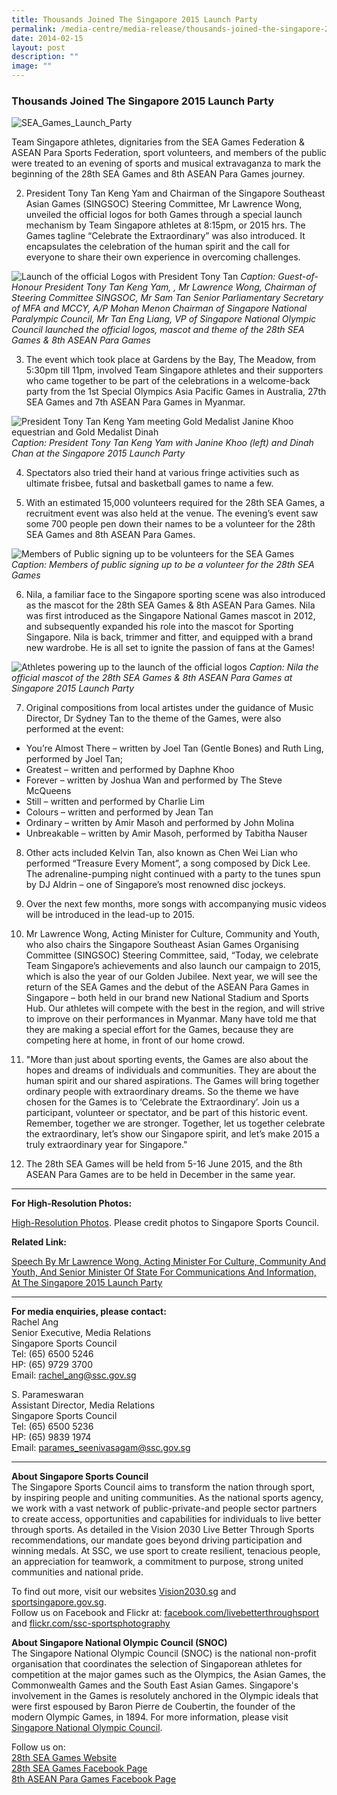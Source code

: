```yaml
---
title: Thousands Joined The Singapore 2015 Launch Party
permalink: /media-centre/media-release/thousands-joined-the-singapore-2015-launch-party/
date: 2014-02-15
layout: post
description: ""
image: ""
---
```

### **Thousands Joined The Singapore 2015 Launch Party**

![SEA_Games_Launch_Party](/images/Media%20Centre/Media%20Release/2014/February/800_SEA_Games_Launch_Party.jpeg)

Team Singapore athletes, dignitaries from the SEA Games Federation & ASEAN Para Sports Federation, sport volunteers, and members of the public were treated to an evening of sports and musical extravaganza to mark the beginning of the 28th SEA Games and 8th ASEAN Para Games journey.

2. President Tony Tan Keng Yam and Chairman of the Singapore Southeast Asian Games (SINGSOC) Steering Committee, Mr Lawrence Wong, unveiled the official logos for both Games through a special launch mechanism by Team Singapore athletes at 8:15pm, or 2015 hrs. The Games tagline “Celebrate the Extraordinary” was also introduced. It encapsulates the celebration of the human spirit and the call for everyone to share their own experience in overcoming challenges.

![Launch of the official Logos with President Tony Tan](/images/Media%20Centre/Media%20Release/2014/February/600_Launch%20of%20the%20official%20Logos%20with%20President%20Tony%20Tan.jpeg)
*Caption: Guest-of-Honour President Tony Tan Keng Yam, , Mr Lawrence Wong, Chairman of Steering Committee SINGSOC, Mr Sam Tan Senior Parliamentary Secretary of MFA and MCCY, A/P Mohan Menon Chairman of Singapore National Paralympic Council, Mr Tan Eng Liang, VP of Singapore National Olympic Council launched the official logos, mascot and theme of the 28th SEA Games & 8th ASEAN Para Games*

3. The event which took place at Gardens by the Bay, The Meadow, from 5:30pm till 11pm, involved Team Singapore athletes and their supporters who came together to be part of the celebrations in a welcome-back party from the 1st Special Olympics Asia Pacific Games in Australia, 27th SEA Games and 7th ASEAN Para Games in Myanmar.

![President Tony Tan Keng Yam meeting Gold Medalist Janine Khoo equestrian and Gold Medalist Dinah](/images/Media%20Centre/Media%20Release/2014/February/600President%20Tony%20Tan%20Keng%20Yam%20meeting%20Gold%20Medalist%20Janine%20Khoo%20equestrian%20and%20Gold%20Medalist.jpeg)
*Caption: President Tony Tan Keng Yam with Janine Khoo (left) and Dinah Chan at the Singapore 2015 Launch Party*

4. Spectators also tried their hand at various fringe activities such as ultimate frisbee, futsal and basketball games to name a few.

5. With an estimated 15,000 volunteers required for the 28th SEA Games, a recruitment event was also held at the venue. The evening’s event saw some 700 people pen down their names to be a volunteer for the 28th SEA Games and 8th ASEAN Para Games.

![Members of Public signing up to be volunteers for the SEA Games](/images/Media%20Centre/Media%20Release/2014/February/600_Members%20of%20Public%20signing%20up%20to%20be%20volunteers%20for%20the%20SEA%20Games.jpeg)
_Caption: Members of public signing up to be a volunteer for the 28th SEA Games_

6. Nila, a familiar face to the Singapore sporting scene was also introduced as the mascot for the 28th SEA Games & 8th ASEAN Para Games. Nila was first introduced as the Singapore National Games mascot in 2012, and subsequently expanded his role into the mascot for Sporting Singapore. Nila is back, trimmer and fitter, and equipped with a brand new wardrobe. He is all set to ignite the passion of fans at the Games!

![Athletes powering up to the launch of the official logos](/images/Media%20Centre/Media%20Release/2014/February/300_Athletes%20powering%20up%20to%20the%20launch%20of%20the%20official%20logos.jpeg)
_Caption: Nila the official mascot of the 28th SEA Games & 8th ASEAN Para Games at Singapore 2015 Launch Party_

7. Original compositions from local artistes under the guidance of Music Director, Dr Sydney Tan to the theme of the Games, were also performed at the event:

* You’re Almost There – written by Joel Tan (Gentle Bones) and Ruth Ling, performed by Joel Tan; 
* Greatest – written and performed by Daphne Khoo
* Forever – written by Joshua Wan and performed by The Steve McQueens
* Still – written and performed by Charlie Lim
* Colours – written and performed by Jean Tan
* Ordinary – written by Amir Masoh and performed by John Molina
* Unbreakable – written by Amir Masoh, performed by Tabitha Nauser

8. Other acts included Kelvin Tan, also known as Chen Wei Lian who performed “Treasure Every Moment”, a song composed by Dick Lee. The adrenaline-pumping night continued with a party to the tunes spun by DJ Aldrin – one of Singapore’s most renowned disc jockeys.

9. Over the next few months, more songs with accompanying music videos will be introduced in the lead-up to 2015.

10. Mr Lawrence Wong, Acting Minister for Culture, Community and Youth, who also chairs the Singapore Southeast Asian Games Organising Committee (SINGSOC) Steering Committee, said, “Today, we celebrate Team Singapore’s achievements and also launch our campaign to 2015, which is also the year of our Golden Jubilee. Next year, we will see the return of the SEA Games and the debut of the ASEAN Para Games in Singapore – both held in our brand new National Stadium and Sports Hub. Our athletes will compete with the best in the region, and will strive to improve on their performances in Myanmar. Many have told me that they are making a special effort for the Games, because they are competing here at home, in front of our home crowd.

11. "More than just about sporting events, the Games are also about the hopes and dreams of individuals and communities. They are about the human spirit and our shared aspirations. The Games will bring together ordinary people with extraordinary dreams. So the theme we have chosen for the Games is to ‘Celebrate the Extraordinary’. Join us a participant, volunteer or spectator, and be part of this historic event. Remember, together we are stronger. Together, let us together celebrate the extraordinary, let’s show our Singapore spirit, and let’s make 2015 a truly extraordinary year for Singapore."

12. The 28th SEA Games will be held from 5-16 June 2015, and the 8th ASEAN Para Games are to be held in December in the same year.

---

**For High-Resolution Photos:**

[High-Resolution Photos](https://www.dropbox.com/sh/ljfo8pupij4a5f1/gnioLyArGk). 
Please credit photos to Singapore Sports Council.

**Related Link:**

[Speech By Mr Lawrence Wong, Acting Minister For Culture, Community And Youth, And Senior Minister Of State For Communications And Information, At The Singapore 2015 Launch Party](/media-centre/speeches/the-singapore-2015-launch-party/)

---

**For media enquiries, please contact:**
<br>
Rachel Ang<br>
Senior Executive, Media Relations<br>
Singapore Sports Council<br>
Tel: (65) 6500 5246<br>
HP: (65) 9729 3700<br>
Email: [rachel_ang@ssc.gov.sg](mailto:rachel_ang@ssc.gov.sg)

S. Parameswaran<br>
Assistant Director, Media Relations<br>
Singapore Sports Council<br>
Tel: (65) 6500 5236<br>
HP: (65) 9839 1974<br>
Email: [parames_seenivasagam@ssc.gov.sg](mailto:parames_seenivasagam@ssc.gov.sg)

---

**About Singapore Sports Council**<br>
The Singapore Sports Council aims to transform the nation through sport, by inspiring people and uniting communities. As the national sports agency, we work with a vast network of public-private-and people sector partners to create access, opportunities and capabilities for individuals to live better through sports. As detailed in the Vision 2030 Live Better Through Sports recommendations, our mandate goes beyond driving participation and winning medals. At SSC, we use sport to create resilient, tenacious people, an appreciation for teamwork, a commitment to purpose, strong united communities and national pride.

To find out more, visit our websites [Vision2030.sg](/about-us/vision-2030/) and [sportsingapore.gov.sg](https://www.sportsingapore.gov.sg). <br>Follow us on Facebook and Flickr at: [facebook.com/livebetterthroughsport](https://www.facebook.com/livebetterthroughsport) and [flickr.com/ssc-sportsphotography](https://wwww.flickr.com/ssc-sportsphotography)

**About Singapore National Olympic Council (SNOC)**<br>
The Singapore National Olympic Council (SNOC) is the national non-profit organisation that coordinates the selection of Singaporean athletes for competition at the major games such as the Olympics, the Asian Games, the Commonwealth Games and the South East Asian Games. Singapore's involvement in the Games is resolutely anchored in the Olympic ideals that were first espoused by Baron Pierre de Coubertin, the founder of the modern Olympic Games, in 1894. For more information, please visit [Singapore National Olympic Council](http://www.snoc.org.sg).

Follow us on:<br>
[28th SEA Games Website](http://www.seagames2015.com)<br>
[28th SEA Games Facebook Page](http://www.facebook.com/SEAGAMES2015)<br>
[8th ASEAN Para Games Facebook Page](http://www.facebook.com/ASEANPARAGAMES2015)